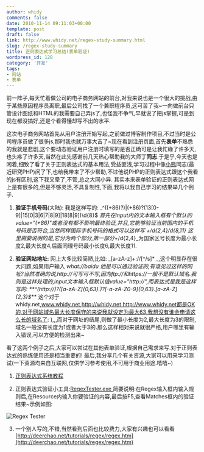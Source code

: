 ```yaml
---
author: whidy
comments: false
date: 2010-11-14 09:11:03+00:00
template: post
draft: false
link: http://www.whidy.net/regex-study-summary.html
slug: /regex-study-summary
title: 正则表达式学习总结(表单验证)
wordpress_id: 128
category: '开发'
tags:
- 网站
- 表单
---
```


前一阵子,每天忙着做公司的电子商务网站的前台,对我来说也是一个很大的挑战,由于某些原因程序员离职,最后公司找了一个兼职程序员,这可苦了我~一向做前台只管设计图纸和HTML的我需要自己弄js了,也怪我不争气,早就说了把js掌握,可是到现在都没搞好,还是个看得懂却写不出的水平.

这次电子商务网站首先从用户注册开始写起,之前做过博客制作项目,不过当时是公司程序员做了很多js,那时我也就万事大吉了~现在看到注册页面,首先**表单**不熟悉的我就是悲剧,这个要动态验证用户注册时填写的是否正确可是让我忙碌了许多天,也头疼了许多天,当然在此先感谢前几天热心帮助我的大师**丁同志**.于是乎,今天也是闲着,细致了看了关于正则表达式的基本用法,受益匪浅,学习过程中像[小熊](http://upour.com)同志(最近研究PHP)问了下,也给我带来了不少帮助,不过他说PHP的正则表达式跟这个我看的js有区别,这下我又晕了,不管,总之大同小异. 其实本来表单验证的正则表达式网上是有很多的,但是不够灵活,不具复制性,下面,我将以我自己学习的结果举几个例子.



	
  1. **验证手机号码**(大陆): 我是这样写的: _^(\(\+86\)?)|(\+86)?(13[0-9]|15[0|3|6|7|8|9]|18[8|9])\d{8}$ _首先在input内的文本输入框有个默认的value="(+86)"或者没有都不影响最终验证,并且,它能够验证当前国内的手机号码是否符合,当然同样国际手机号码的格式可以这样写 _\+/d{2,4}/d{8,11}_ 这里需要说明的是,它分为两个部分,第一部分_\+/d{2,4}_为国家区号长度为最小长度2,最大长度4,后面同理号码最小长度6,最大长度11.

	
  2. **验证网站地址**: 网上大多比较简陋,比如: _[a-zA-z]+://[^/s]* _,这个明显存在很大问题,如果用户输入 _what://baidu _他是可以通过验证的,有谁见过这样的网址?当然准确的说,http://可写可不写,因为ftp://和https://一般不是默认域名.我则是这样处理的,input文本输入框默认值value="http://",而表达式是我是这样写的: **_^(http\:\/\/)?([a-zA-Z]{0,63}\.)?[-a-zA-Z0-9]{0,63}\.[a-zA-Z]{2,3}$_** 这个对于whidy.net,www.whidy.net,http://whidy.net,http://www.whidy.net都是OK的,对于网站域名最大长度保守的来说我就设定为最大63,我想没有谁会申请这么长的域名了: ),,,而对于网址的结尾,则做了最小长度为2,最大长度为3的限制,域名一般没有长度为1或者大于3的.那么这样相对来说就很严格,用户哪里有输入错误,可以方便的检测出来~


看了这两个例子之后,大家可以尝试在其他表单验证,根据自己需求来写.对于正则表达式的熟练使用还是相当重要的! 最后,我分享几个有关资源,大家可以用来学习测试(一下资源均来自互联网,仅供学习参考使用,不可用于商业用途.嘻嘻~)

	
  1. [正则表达式系统教程](http://cid-3eb8edff1814d075.office.live.com/self.aspx/Documents/%E6%AD%A3%E5%88%99%E8%A1%A8%E8%BE%BE%E5%BC%8F%E7%B3%BB%E7%BB%9F%E6%95%99%E7%A8%8B.CHM)

	
  2. 正则表达式验证小工具:[RegexTester.exe ](http://cid-3eb8edff1814d075.office.live.com/self.aspx/Documents/RegexTester.exe)简要说明:在Regex输入框内输入规则后,在Resource内输入你要验证的内容,最后按F5,查看Matches框内的验证结果~示例如图:

![Regex Tester](https://www.whidy.net/wp-content/uploads/2010/11/Resex-Tester.png)

	
  3. 一个别人写的,不错,当然看到后面也比较费力,大家有兴趣也可以看看 [http://deerchao.net/tutorials/regex/regex.htm](http://deerchao.net/tutorials/regex/regex.htm)


